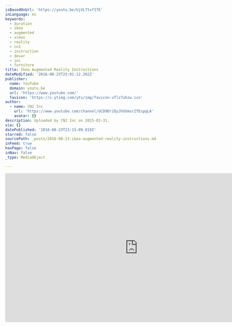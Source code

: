```yaml
---
isBasedOnUrl: 'https://youtu.be/UjVL7txfI7E'
inLanguage: en
keywords:
  - duration
  - ikea
  - augmented
  - views
  - reality
  - cn2
  - instruction
  - devar
  - inc
  - furniture
title: Ikea Augmented Reality Instructions
dateModified: '2016-08-23T23:01:12.202Z'
publisher:
  name: YouTube
  domain: youtu.be
  url: 'https://www.youtube.com/'
  favicon: 'https://s.ytimg.com/yts/img/favicon-vflz7uhzw.ico'
author:
  - name: CN2 Inc
    url: 'https://www.youtube.com/channel/UCD9Dr2QyJhGXmurZfEspgLA'
    avatar: {}
description: Uploaded by CN2 Inc on 2015-03-31.
via: {}
datePublished: '2016-08-23T23:15:09.819Z'
starred: false
sourcePath: _posts/2016-08-23-ikea-augmented-reality-instructions.md
inFeed: true
hasPage: false
inNav: false
_type: MediaObject

---
```

<iframe src="https://cdn.embedly.com/widgets/media.html?src=https%3A%2F%2Fwww.youtube.com%2Fembed%2FUjVL7txfI7E%3Ffeature%3Doembed&amp;url=http%3A%2F%2Fwww.youtube.com%2Fwatch%3Fv%3DUjVL7txfI7E&amp;image=https%3A%2F%2Fi.ytimg.com%2Fvi%2FUjVL7txfI7E%2Fhqdefault.jpg&amp;key=b7d04c9b404c499eba89ee7072e1c4f7&amp;type=text%2Fhtml&amp;schema=youtube" width="854" height="480" scrolling="no" frameborder="0" allowfullscreen="" style=""></iframe>